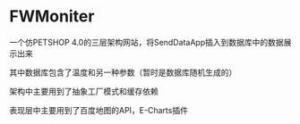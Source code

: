 # FWMoniter

一个仿PETSHOP 4.0的三层架构网站，将SendDataApp插入到数据库中的数据展示出来

其中数据库包含了温度和另一种参数（暂时是数据库随机生成的）

架构中主要用到了抽象工厂模式和缓存依赖

表现层中主要用到了百度地图的API，E-Charts插件
